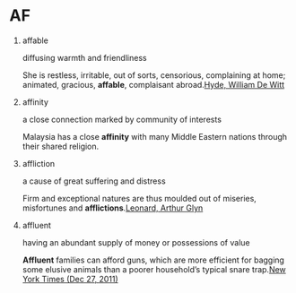 # AF



1. affable

   diffusing warmth and friendliness

   She is restless, irritable, out of sorts, censorious, complaining at home; animated, gracious, **affable**, complaisant abroad.[Hyde, William De Witt](https://corpus.vocabulary.com/go/893276)

2. affinity

   a close connection marked by community of interests

   Malaysia has a close **affinity** with many Middle Eastern nations through their shared religion.

3. affliction

   a cause of great suffering and distress

   Firm and exceptional natures are thus moulded out of miseries, misfortunes and **afflictions**.[Leonard, Arthur Glyn](https://corpus.vocabulary.com/go/773890)

4. affluent

   having an abundant supply of money or possessions of value

   **Affluent** families can afford guns, which are more efficient for bagging some elusive animals than a poorer household’s typical snare trap.[New York Times \(Dec 27, 2011\)](https://corpus.vocabulary.com/go/812856)

